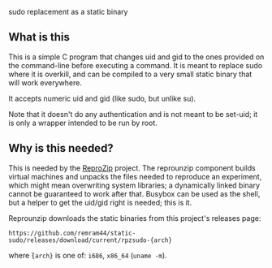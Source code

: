 sudo replacement as a static binary

What is this
------------

This is a simple C program that changes uid and gid to the ones provided on the
command-line before executing a command. It is meant to replace sudo where it
is overkill, and can be compiled to a very small static binary that will work
everywhere.

It accepts numeric uid and gid (like sudo, but unlike su).

Note that it doesn't do any authentication and is not meant to be set-uid; it
is only a wrapper intended to be run by root.

Why is this needed?
-------------------

This is needed by the [ReproZip](https://github.com/ViDA-NYU/reprozip) project.
The reprounzip component builds virtual machines and unpacks the files needed
to reproduce an experiment, which might mean overwriting system libraries; a
dynamically linked binary cannot be guaranteed to work after that. Busybox can
be used as the shell, but a helper to get the uid/gid right is needed; this is
it.

Reprounzip downloads the static binaries from this project's releases page:

    https://github.com/remram44/static-sudo/releases/download/current/rpzsudo-{arch}

where ̀`{arch}` is one of: `i686`, `x86_64` (`uname -m`).
